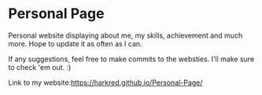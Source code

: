 # Personal Page
Personal website displaying about me, my skills, achievement and much more.  Hope to update it as often as I can.

If any suggestions, feel free to make commits to the websties. I'll make sure to check 'em out. :)

Link to my website:https://harkred.github.io/Personal-Page/
